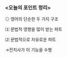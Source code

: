  ### <오늘의 포인트 정리>
 
 ◎ 영어의 단순한 두 가지 구조
 
 
 ⑴ 문법적 영향을 많이 받는 파트
 
 
 ⑵ 문법적으로 자유로운 파트
 
 →전치사가 이 기능을 수행
